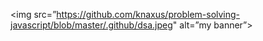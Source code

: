 <img src=”https://github.com/knaxus/problem-solving-javascript/blob/master/.github/dsa.jpeg" alt=”my banner”>
                                                                                                               
